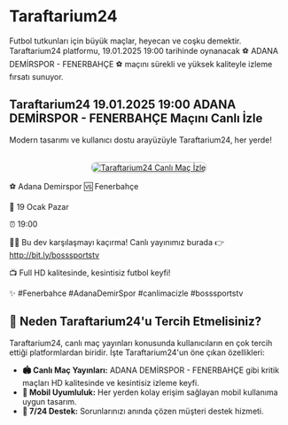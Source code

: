 <h1>Taraftarium24</h1>

<p>Futbol tutkunları için büyük maçlar, heyecan ve coşku demektir. Taraftarium24 platformu, 19.01.2025 19:00 tarihinde oynanacak ⚽️ ADANA DEMİRSPOR - FENERBAHÇE ⚽️ maçını sürekli ve yüksek kaliteyle izleme fırsatı sunuyor.</p>

<h2>Taraftarium24 19.01.2025 19:00 ADANA DEMİRSPOR - FENERBAHÇE Maçını Canlı İzle</h2>

<p>Modern tasarımı ve kullanıcı dostu arayüzüyle Taraftarium24, her yerde!</p>

<center>
  <br>
  <a href="https://bit.ly/bosssportstv" title="Taraftarium24 Giriş">
    <img src="https://i.ibb.co/5K7Ks6w/zzzz3.gif" alt="Taraftarium24 Canlı Maç İzle" style="max-width: 100%; border: 2px solid #ddd; border-radius: 10px;">
  </a>
</center>

<p>⚽️ Adana Demirspor 🆚 Fenerbahçe</p>
<p>📅 19 Ocak Pazar</p>
<p>⏰ 19:00</p>
<p>🔴🔶 Bu dev karşılaşmayı kaçırma! Canlı yayınımız burada 👉 <a href="http://bit.ly/bosssportstv">http://bit.ly/bosssportstv</a></p>
<p>📺 Full HD kalitesinde, kesintisiz futbol keyfi!</p>
<p>✨ #Fenerbahce #AdanaDemirSpor #canlimacizle #bosssportstv</p>

<h2>🌟 Neden Taraftarium24'u Tercih Etmelisiniz?</h2>

<p>Taraftarium24, canlı maç yayınları konusunda kullanıcıların en çok tercih ettiği platformlardan biridir. İşte Taraftarium24'un öne çıkan özellikleri:</p>

<ul>
  <li><strong>🏟 Canlı Maç Yayınları:</strong> ADANA DEMİRSPOR - FENERBAHÇE gibi kritik maçları HD kalitesinde ve kesintisiz izleme keyfi.</li>
  <li><strong>📱 Mobil Uyumluluk:</strong> Her yerden kolay erişim sağlayan mobil kullanıma uygun tasarım.</li>
  <li><strong>💬 7/24 Destek:</strong> Sorunlarınızı anında çözen müşteri destek hizmeti.</li>
</ul>
